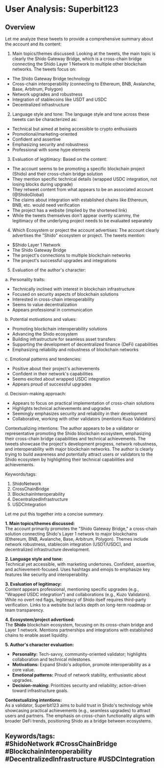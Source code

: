 # User Analysis: Superbit123

## Overview

<think>
Let me analyze these tweets to provide a comprehensive summary about the account and its content:

1. Main topics/themes discussed:
Looking at the tweets, the main topic is clearly the Shido Gateway Bridge, which is a cross-chain bridge connecting the Shido Layer 1 Network to multiple other blockchain networks. The tweets focus on:
- The Shido Gateway Bridge technology
- Cross-chain interoperability (connecting to Ethereum, BNB, Avalanche, Base, Arbitrum, Polygon)
- Network upgrades and robustness
- Integration of stablecoins like USDT and USDC
- Decentralized infrastructure

2. Language style and tone:
The language style and tone across these tweets can be characterized as:
- Technical but aimed at being accessible to crypto enthusiasts
- Promotional/marketing-oriented
- Confident and assertive
- Emphasizing security and robustness
- Professional with some hype elements

3. Evaluation of legitimacy:
Based on the content:
- The account seems to be promoting a specific blockchain project (Shido) and their cross-chain bridge solution
- They mention specific technical details (wrapped USDC integration, not losing blocks during upgrade)
- They retweet content from what appears to be an associated account (@ShidoGlobal)
- The claims about integration with established chains like Ethereum, BNB, etc. would need verification
- The project has a website (implied by the shortened link)
- While the tweets themselves don't appear overtly scammy, the legitimacy of the underlying project needs to be evaluated separately

4. Which Ecosystem or project the account advertises:
The account clearly advertises the "Shido" ecosystem or project. The tweets mention:
- $Shido Layer 1 Network
- The Shido Gateway Bridge
- The project's connections to multiple blockchain networks
- The project's successful upgrades and integrations

5. Evaluation of the author's character:

a. Personality traits:
- Technically inclined with interest in blockchain infrastructure
- Focused on security aspects of blockchain solutions
- Interested in cross-chain interoperability
- Seems to value decentralization
- Appears professional in communication

b. Potential motivations and values:
- Promoting blockchain interoperability solutions
- Advancing the Shido ecosystem
- Building infrastructure for seamless asset transfers
- Supporting the development of decentralized finance (DeFi) capabilities
- Emphasizing reliability and robustness of blockchain networks

c. Emotional patterns and tendencies:
- Positive about their project's achievements
- Confident in their network's capabilities
- Seems excited about wrapped USDC integration
- Appears proud of successful upgrades

d. Decision-making approach:
- Appears to focus on practical implementation of cross-chain solutions
- Highlights technical achievements and upgrades
- Seemingly emphasizes security and reliability in their development
- Collaborative, working with other validators (mentions Kuzo Validators)

Contextualizing intentions:
The author appears to be a validator or representative promoting the Shido blockchain ecosystem, emphasizing their cross-chain bridge capabilities and technical achievements. The tweets showcase the project's development progress, network robustness, and interoperability with major blockchain networks. The author is clearly trying to build awareness and potentially attract users or validators to the Shido ecosystem by highlighting their technical capabilities and achievements.

Keywords/tags:
1. ShidoNetwork
2. CrossChainBridge
3. BlockchainInteroperability
4. DecentralizedInfrastructure
5. USDCIntegration

Let me put this together into a concise summary.
</think>

**1. Main topics/themes discussed:**  
The account primarily promotes the "Shido Gateway Bridge," a cross-chain solution connecting Shido's Layer 1 network to major blockchains (Ethereum, BNB, Avalanche, Base, Arbitrum, Polygon). Themes include network robustness, stablecoin integration (USDT/USDC), and decentralized infrastructure development.

**2. Language style and tone:**  
Technical yet accessible, with marketing undertones. Confident, assertive, and achievement-focused. Uses hashtags and emojis to emphasize key features like security and interoperability.

**3. Evaluation of legitimacy:**  
Content appears professional, mentioning specific upgrades (e.g., "Wrapped USDC integration") and collaborations (e.g., Kuzo Validators). While no overt red flags, legitimacy of Shido itself requires third-party verification. Links to a website but lacks depth on long-term roadmap or team transparency.

**4. Ecosystem/project advertised:**  
The **Shido** blockchain ecosystem, focusing on its cross-chain bridge and Layer 1 network. Mentions partnerships and integrations with established chains to enable asset liquidity.

**5. Author's character evaluation:**  
- **Personality:** Tech-savvy, community-oriented validator; highlights collaboration and technical milestones.  
- **Motivations:** Expand Shido's adoption, promote interoperability as a core value.  
- **Emotional patterns:** Proud of network stability, enthusiastic about upgrades.  
- **Decision-making:** Prioritizes security and reliability; action-driven toward infrastructure goals.  

**Contextualizing intentions:**  
As a validator, Superbit123 aims to build trust in Shido's technology while showcasing practical achievements (e.g., seamless upgrades) to attract users and partners. The emphasis on cross-chain functionality aligns with broader DeFi trends, positioning Shido as a bridge between ecosystems.

**Keywords/tags:**  
#ShidoNetwork #CrossChainBridge #BlockchainInteroperability #DecentralizedInfrastructure #USDCIntegration
---
